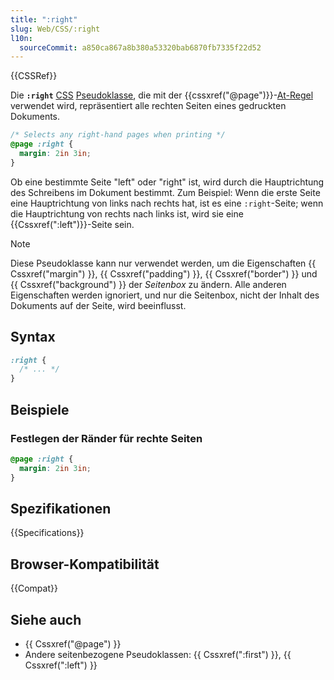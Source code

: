 ```yaml
---
title: ":right"
slug: Web/CSS/:right
l10n:
  sourceCommit: a850ca867a8b380a53320bab6870fb7335f22d52
---
```


{{CSSRef}}

Die **`:right`** [CSS](/de/docs/Web/CSS) [Pseudoklasse](/de/docs/Web/CSS/Pseudo-classes), die mit der {{cssxref("@page")}}-[At-Regel](/de/docs/Web/CSS/CSS_syntax/At-rule) verwendet wird, repräsentiert alle rechten Seiten eines gedruckten Dokuments.

```css
/* Selects any right-hand pages when printing */
@page :right {
  margin: 2in 3in;
}
```

Ob eine bestimmte Seite "left" oder "right" ist, wird durch die Hauptrichtung des Schreibens im Dokument bestimmt. Zum Beispiel: Wenn die erste Seite eine Hauptrichtung von links nach rechts hat, ist es eine `:right`-Seite; wenn die Hauptrichtung von rechts nach links ist, wird sie eine {{Cssxref(":left")}}-Seite sein.

> [!NOTE]
> Diese Pseudoklasse kann nur verwendet werden, um die Eigenschaften {{ Cssxref("margin") }}, {{ Cssxref("padding") }}, {{ Cssxref("border") }} und {{ Cssxref("background") }} der _Seitenbox_ zu ändern. Alle anderen Eigenschaften werden ignoriert, und nur die Seitenbox, nicht der Inhalt des Dokuments auf der Seite, wird beeinflusst.

## Syntax

```css
:right {
  /* ... */
}
```

## Beispiele

### Festlegen der Ränder für rechte Seiten

```css
@page :right {
  margin: 2in 3in;
}
```

## Spezifikationen

{{Specifications}}

## Browser-Kompatibilität

{{Compat}}

## Siehe auch

- {{ Cssxref("@page") }}
- Andere seitenbezogene Pseudoklassen: {{ Cssxref(":first") }}, {{ Cssxref(":left") }}

